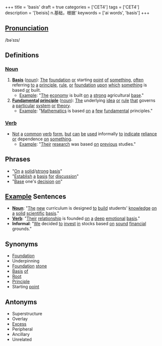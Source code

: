 +++
title = 'basis'
draft = true
categories = ['CET4']
tags = ['CET4']
description = '[ˈbeisis] n.基础，根据'
keywords = ['ai words', 'basis']
+++

## [Pronunciation](/post/pronunciation/)
/bəˈsɪs/

## Definitions
### [Noun](/post/noun/)
1. **[Basis](/post/basis/)** ([noun](/post/noun/)): [The](/post/the/) [foundation](/post/foundation/) [or](/post/or/) starting [point](/post/point/) [of](/post/of/) [something](/post/something/), [often](/post/often/) referring [to](/post/to/) [a](/post/a/) [principle](/post/principle/), [rule](/post/rule/), [or](/post/or/) [foundation](/post/foundation/) [upon](/post/upon/) [which](/post/which/) [something](/post/something/) is based [or](/post/or/) built. 
   - [Example](/post/example/): "[The](/post/the/) [economy](/post/economy/) is built [on](/post/on/) [a](/post/a/) [strong](/post/strong/) agricultural [base](/post/base/)."
2. **[Fundamental](/post/fundamental/) [principle](/post/principle/)** ([noun](/post/noun/)): [The](/post/the/) underlying [idea](/post/idea/) [or](/post/or/) [rule](/post/rule/) [that](/post/that/) governs [a](/post/a/) [particular](/post/particular/) [system](/post/system/) [or](/post/or/) [theory](/post/theory/).
   - [Example](/post/example/): "[Mathematics](/post/mathematics/) is based [on](/post/on/) [a](/post/a/) [few](/post/few/) [fundamental](/post/fundamental/) principles."

### [Verb](/post/verb/)
- [Not](/post/not/) [a](/post/a/) [common](/post/common/) [verb](/post/verb/) [form](/post/form/), [but](/post/but/) [can](/post/can/) [be](/post/be/) [used](/post/used/) informally [to](/post/to/) [indicate](/post/indicate/) [reliance](/post/reliance/) [or](/post/or/) dependence [on](/post/on/) [something](/post/something/).
   - [Example](/post/example/): "[Their](/post/their/) [research](/post/research/) was based [on](/post/on/) [previous](/post/previous/) studies."

## Phrases
- "[On](/post/on/) [a](/post/a/) [solid](/post/solid/)/[strong](/post/strong/) [basis](/post/basis/)"
- "[Establish](/post/establish/) [a](/post/a/) [basis](/post/basis/) [for](/post/for/) [discussion](/post/discussion/)"
- "[Base](/post/base/) one's [decision](/post/decision/) [on](/post/on/)"

## [Example](/post/example/) Sentences
- **[Noun](/post/noun/)**: "[The](/post/the/) [new](/post/new/) curriculum is designed [to](/post/to/) [build](/post/build/) students' [knowledge](/post/knowledge/) [on](/post/on/) [a](/post/a/) [solid](/post/solid/) [scientific](/post/scientific/) [basis](/post/basis/)."
- **[Verb](/post/verb/)**: "[Their](/post/their/) [relationship](/post/relationship/) is founded [on](/post/on/) [a](/post/a/) [deep](/post/deep/) [emotional](/post/emotional/) [basis](/post/basis/)."
- **Informal**: "[We](/post/we/) decided [to](/post/to/) [invest](/post/invest/) [in](/post/in/) stocks based [on](/post/on/) [sound](/post/sound/) [financial](/post/financial/) grounds."

## Synonyms
- [Foundation](/post/foundation/)
- Underpinning
- [Foundation](/post/foundation/) [stone](/post/stone/)
- [Basis](/post/basis/) [of](/post/of/)
- [Root](/post/root/)
- [Principle](/post/principle/)
- Starting [point](/post/point/)

## Antonyms
- Superstructure
- Overlay
- [Excess](/post/excess/)
- Peripheral
- Ancillary
- Unrelated
